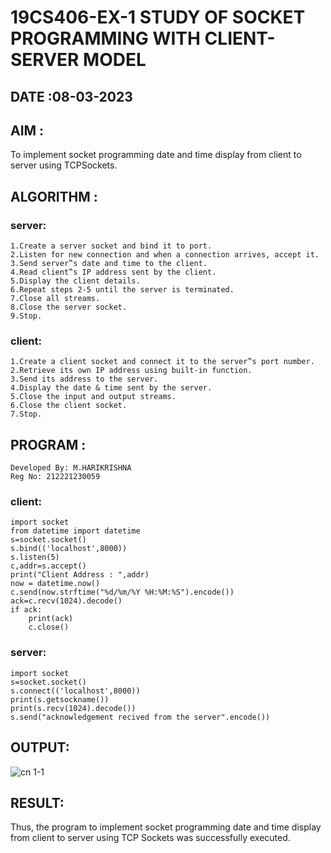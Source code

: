 # 19CS406-EX-1 STUDY OF SOCKET PROGRAMMING WITH CLIENT-SERVER MODEL

## DATE :08-03-2023

## AIM :
To implement socket programming date and time display from client to server using TCPSockets.


## ALGORITHM :
### server:
```
1.Create a server socket and bind it to port.
2.Listen for new connection and when a connection arrives, accept it.
3.Send server‟s date and time to the client.
4.Read client‟s IP address sent by the client.
5.Display the client details.
6.Repeat steps 2-5 until the server is terminated.
7.Close all streams.
8.Close the server socket.
9.Stop.
```
### client:
```
1.Create a client socket and connect it to the server‟s port number.
2.Retrieve its own IP address using built-in function.
3.Send its address to the server.
4.Display the date & time sent by the server.
5.Close the input and output streams.
6.Close the client socket.
7.Stop.
```
## PROGRAM :
```
Developed By: M.HARIKRISHNA
Reg No: 212221230059
```
### client:
```
import socket
from datetime import datetime
s=socket.socket()
s.bind(('localhost',8000))
s.listen(5)
c,addr=s.accept()
print("Client Address : ",addr)
now = datetime.now()
c.send(now.strftime("%d/%m/%Y %H:%M:%S").encode())
ack=c.recv(1024).decode()
if ack:
    print(ack)
    c.close()

```
### server:
```
import socket
s=socket.socket()
s.connect(('localhost',8000))
print(s.getsockname())
print(s.recv(1024).decode())
s.send("acknowledgement recived from the server".encode())
```
## OUTPUT:
![cn 1-1](https://github.com/yashaswimitta/19CS406-EX-1/assets/94619247/f806810b-939e-49b4-abb6-477b2f908212)




## RESULT:
Thus, the program to implement socket programming date and time display from client to server using TCP Sockets was successfully executed.
